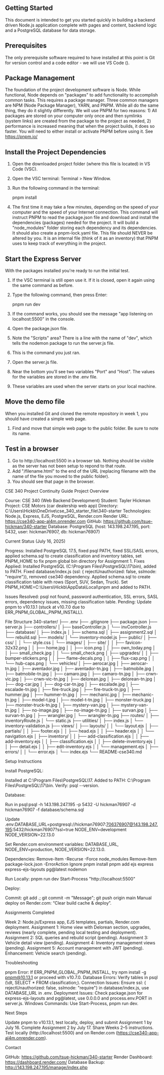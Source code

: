 ## Getting Started

This document is intended to get you started quickly in building a backend driven Node.js application complete with pages and content, backend logic and a PostgreSQL database for data storage.

## Prerequisites

The only prerequisite software required to have installed at this point is Git for version control and a code editor - we will use VS Code ().

## Package Management

The foundation of the project development software is Node. While functional, Node depends on "packages" to add functionality to accomplish common tasks. This requires a package manager. Three common managers are NPM (Node Package Manager), YARN, and PNPM. While all do the same thing, they do it slightly differently. We will use PNPM for two reasons: 1) All packages are stored on your computer only once and then symlinks (system links) are created from the package to the project as needed, 2) performance is increased meaning that when the project builds, it does so faster.
You will need to either install or activate PNPM before using it. See https://pnpm.io/

## Install the Project Dependencies

1. Open the downloaded project folder (where this file is located) in VS Code (VSC).
2. Open the VSC terminal: Terminal > New Window.
3. Run the following command in the terminal:

   pnpm install

4. The first time it may take a few minutes, depending on the speed of your computer and the speed of your Internet connection. This command will instruct PNPM to read the package.json file and download and install the dependencies (packages) needed for the project. It will build a "node_modules" folder storing each dependency and its dependencies. It should also create a pnpm-lock.yaml file. This file should NEVER be altered by you. It is an internal file (think of it as an inventory) that PNPM uses to keep track of everything in the project.

## Start the Express Server

With the packages installed you're ready to run the initial test.

1. If the VSC terminal is still open use it. If it is closed, open it again using the same command as before.
2. Type the following command, then press Enter:

   pnpm run dev

3. If the command works, you should see the message "app listening on localhost:5500" in the console.
4. Open the package.json file.
5. Note the "Scripts" area? There is a line with the name of "dev", which tells the nodemon package to run the server.js file.
6. This is the command you just ran.
7. Open the server.js file.
8. Near the bottom you'll see two variables "Port" and "Host". The values for the variables are stored in the .env file.
9. These variables are used when the server starts on your local machine.

## Move the demo file

When you installed Git and cloned the remote repository in week 1, you should have created a simple web page.

1. Find and move that simple web page to the public folder. Be sure to note its name.

## Test in a browser

1. Go to http://localhost:5500 in a browser tab. Nothing should be visible as the server has not been setup to repond to that route.
2. Add "/filename.html" to the end of the URL (replacing filename with the name of the file you moved to the public folder).
3. You should see that page in the browser.

CSE 340 Project Continuity Guide
Project Overview

Course: CSE 340 (Web Backend Development)
Student: Tayler Hickman
Project: CSE Motors (car dealership web app)
Directory: C:\Users\Hickb\OneDrive\cse_340_starter_file\340-starter
Technologies: Node.js, Express, EJS, PostgreSQL, Render.com
Render URL: https://cse340-app-al4m.onrender.com
GitHub: https://github.com/tsue-hickman/340-starter
Database: PostgreSQL (host: 143.198.247.195, port: 5432, user: hickman76907, db: hickman76907)

Current Status (July 16, 2025)

Progress: Installed PostgreSQL 17.5, fixed psql PATH, fixed SSL/SASL errors, applied schema.sql to create classification and inventory tables, set PNPM_HOME to fix pnpm global bin directory for Assignment 1.
Fixes Applied:
Installed PostgreSQL (C:\Program Files\PostgreSQL\17\bin), added to PATH.
Fixed database/index.js (ssl: { rejectUnauthorized: false, sslmode: "require"}), removed cse340 dependency.
Applied schema.sql to create classification table with rows (Sport, SUV, Sedan, Truck).
Set PNPM_HOME=C:\Users\Hickb\AppData\Local\pnpm and added to PATH.

Issues Resolved: psql not found, password authentication, SSL errors, SASL errors, dependency issues, missing classification table.
Pending: Update pnpm to v10.13.1 (stuck at v10.7.0 due to ERR_PNPM_GLOBAL_PNPM_INSTALL).

File Structure
340-starter/
├── .env
├── .gitignore
├── package.json
├── server.js
├── controllers/
│ ├── baseController.js
│ └── invController.js
├── database/
│ ├── index.js
│ ├── schema.sql
│ ├── assignment2.sql
│ └── rebuild.sql
├── models/
│ └── inventory-model.js
├── public/
│ ├── css/
│ │ └── style.css
│ └── images/
│ ├── site/
│ │ ├── favicon-32x32.png
│ │ ├── home.jpg
│ │ ├── icon.png
│ │ ├── own_today.png
│ │ ├── small_check.jpg
│ │ └── small_check.png
│ ├── upgrades/
│ │ ├── bumper-stickers.png
│ │ ├── flame-decals.png
│ │ ├── flux-cap.png
│ │ └── hub-caps.png
│ └── vehicles/
│ ├── aerocar.jpg
│ ├── aerocar-tn.jpg
│ ├── aventador.jpg
│ ├── aventador-tn.jpg
│ ├── batmobile.jpg
│ ├── batmobile-tn.jpg
│ ├── camaro.jpg
│ ├── camaro-tn.jpg
│ ├── crwn-vic.jpg
│ ├── crwn-vic-tn.jpg
│ ├── delorean.jpg
│ ├── delorean-tn.jpg
│ ├── dog-car.jpg
│ ├── dog-car-tn.jpg
│ ├── escalade.jpg
│ ├── escalade-tn.jpg
│ ├── fire-truck.jpg
│ ├── fire-truck-tn.jpg
│ ├── hummer.jpg
│ ├── hummer-tn.jpg
│ ├── mechanic.jpg
│ ├── mechanic-tn.jpg
│ ├── model-t.jpg
│ ├── model-t-tn.jpg
│ ├── monster-truck.jpg
│ ├── monster-truck-tn.jpg
│ ├── mystery-van.jpg
│ ├── mystery-van-tn.jpg
│ ├── no-image.jpg
│ ├── no-image-tn.jpg
│ ├── survan.jpg
│ ├── survan-tn.jpg
│ ├── wrangler.jpg
│ └── wrangler-tn.jpg
├── routes/
│ ├── inventoryRoute.js
│ └── static.js
├── utilities/
│ ├── index.js
│ └── inventory-validation.js
├── views/
│ ├── layouts/
│ │ └── layout.ejs
│ ├── partials/
│ │ ├── footer.ejs
│ │ ├── head.ejs
│ │ ├── header.ejs
│ │ └── navigation.ejs
│ ├── inventory/
│ │ ├── add-classification.ejs
│ │ ├── add-inventory.ejs
│ │ ├── classification.ejs
│ │ ├── delete-inventory.ejs
│ │ ├── detail.ejs
│ │ ├── edit-inventory.ejs
│ │ └── management.ejs
│ ├── errors/
│ │ └── error.ejs
│ └── index.ejs
└── README-cse340.md

Setup Instructions

Install PostgreSQL:

Installed at C:\Program Files\PostgreSQL\17.
Added to PATH: C:\Program Files\PostgreSQL\17\bin.
Verify: psql --version.

Database:

Run in psql:psql -h 143.198.247.195 -p 5432 -U hickman76907 -d hickman76907 -f database/schema.sql

Update .env:DATABASE_URL=postgresql://hickman76907:706376907@143.198.247.195:5432/hickman76907?ssl=true
NODE_ENV=development
NODE_VERSION=22.13.0

Set Render.com environment variables: DATABASE_URL, NODE_ENV=production, NODE_VERSION=22.13.0.

Dependencies:
Remove-Item -Recurse -Force node_modules
Remove-Item package-lock.json -ErrorAction Ignore
pnpm install
pnpm add ejs express express-ejs-layouts pg@latest nodemon

Run Locally:
pnpm run dev
Start-Process "http://localhost:5500"

Deploy:

Commit: git add .; git commit -m "Message"; git push origin main
Manual deploy on Render.com: “Clear build cache & deploy”.

Assignments Completed

Week 2: Node.js/Express app, EJS templates, partials, Render.com deployment.
Assignment 1: Home view with Delorean section, upgrades, reviews (nearly complete, pending local testing and deployment).
Assignment 2: SQL queries and rebuild script (pending).
Assignment 3: Vehicle detail view (pending).
Assignment 4: Inventory management views (pending).
Assignment 5: Account management with JWT (pending).
Enhancement: Vehicle search (pending).

Troubleshooting

pnpm Error: If ERR_PNPM_GLOBAL_PNPM_INSTALL, try npm install -g pnpm@10.13.1 or proceed with v10.7.0.
Database Errors: Verify tables in psql (\dt, SELECT \* FROM classification;).
Connection Issues: Ensure ssl: { rejectUnauthorized: false, sslmode: "require"} in database/index.js, use DATABASE_URL in .env.
Deployment Issues: Check package.json for express-ejs-layouts and pg@latest, use 0.0.0.0 and process.env.PORT in server.js.
Windows Commands: Use Start-Process, pnpm run dev.

Next Steps

Update pnpm to v10.13.1, test locally, deploy, and submit Assignment 1 by July 16.
Complete Assignment 2 by July 17.
Share Weeks 2–5 instructions.
Test locally (http://localhost:5500) and on Render.com (https://cse340-app-al4m.onrender.com).

Contact

GitHub: https://github.com/tsue-hickman/340-starter
Render Dashboard: https://dashboard.render.com/
Database Backup: http://143.198.247.195/manage/index.php
